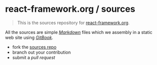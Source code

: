 # react-framework.org / sources

> This is the sources repository for [react-framework.org](http://react-framework.org).

All the sources are simple [_Markdown_](http://daringfireball.net/projects/markdown/) files which we assembly in a static web site using [_GitBook_](https://www.gitbook.com).

- fork the [sources repo](https://github.com/react-framework/gitbook-sources)
- branch out your contribution
- submit a _pull request_
